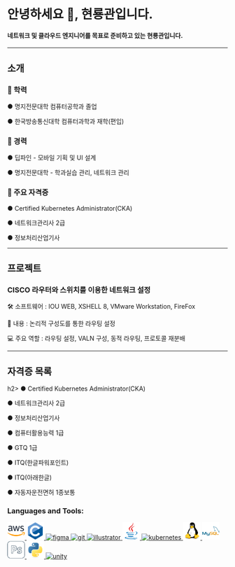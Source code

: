 <h1>안녕하세요 👋, 현룡관입니다.</h1>
<h4>네트워크 및 클라우드 엔지니어를 목표로 준비하고 있는 현룡관입니다.</h4>

---

<h2>소개</h2>
<h3 align="left">📝 학력</h3>
● 명지전문대학 컴퓨터공학과 졸업</p>
● 한국방송통신대학 컴퓨터과학과 재학(편입)

<h3 align="left">🔭 경력</h3>
● 딥파인 - 모바일 기획 및 UI 설계</p>
● 명지전문대학 - 학과실습 관리, 네트워크 관리

<h3 align="left">🌱 주요 자격증</h3>
● Certified Kubernetes Administrator(CKA)</P>
● 네트워크관리사 2급</P>
● 정보처리산업기사

---

<h2>프로젝트</h2>
<h3>CISCO 라우터와 스위치를 이용한 네트워크 설정</h3>
  🛠️ 소프트웨어 : IOU WEB, XSHELL 8, VMware Workstation, FireFox</p>
  📄 내용 : 논리적 구성도를 통한 라우팅 설정</p>
  💻 주요 역할 : 라우팅 설정, VALN 구성, 동적 라우팅, 프로토콜 재분배
  
---

<h2>자격증 목록</h2>h2>
● Certified Kubernetes Administrator(CKA)</P>
● 네트워크관리사 2급</P>
● 정보처리산업기사</P>
● 컴퓨터활용능력 1급</P>
● GTQ 1급</P>
● ITQ(한글파워포인트)</P>
● ITQ(아래한글)</p>
● 자동자운전면허 1종보통</P>

<h3 align="left">Languages and Tools:</h3>
<p align="left"> <a href="https://aws.amazon.com" target="_blank" rel="noreferrer"> <img src="https://raw.githubusercontent.com/devicons/devicon/master/icons/amazonwebservices/amazonwebservices-original-wordmark.svg" alt="aws" width="40" height="40"/> </a> <a href="https://www.cprogramming.com/" target="_blank" rel="noreferrer"> <img src="https://raw.githubusercontent.com/devicons/devicon/master/icons/c/c-original.svg" alt="c" width="40" height="40"/> </a> <a href="https://www.figma.com/" target="_blank" rel="noreferrer"> <img src="https://www.vectorlogo.zone/logos/figma/figma-icon.svg" alt="figma" width="40" height="40"/> </a> <a href="https://git-scm.com/" target="_blank" rel="noreferrer"> <img src="https://www.vectorlogo.zone/logos/git-scm/git-scm-icon.svg" alt="git" width="40" height="40"/> </a> <a href="https://www.adobe.com/in/products/illustrator.html" target="_blank" rel="noreferrer"> <img src="https://www.vectorlogo.zone/logos/adobe_illustrator/adobe_illustrator-icon.svg" alt="illustrator" width="40" height="40"/> </a> <a href="https://www.java.com" target="_blank" rel="noreferrer"> <img src="https://raw.githubusercontent.com/devicons/devicon/master/icons/java/java-original.svg" alt="java" width="40" height="40"/> </a> <a href="https://kubernetes.io" target="_blank" rel="noreferrer"> <img src="https://www.vectorlogo.zone/logos/kubernetes/kubernetes-icon.svg" alt="kubernetes" width="40" height="40"/> </a> <a href="https://www.linux.org/" target="_blank" rel="noreferrer"> <img src="https://raw.githubusercontent.com/devicons/devicon/master/icons/linux/linux-original.svg" alt="linux" width="40" height="40"/> </a> <a href="https://www.mysql.com/" target="_blank" rel="noreferrer"> <img src="https://raw.githubusercontent.com/devicons/devicon/master/icons/mysql/mysql-original-wordmark.svg" alt="mysql" width="40" height="40"/> </a> <a href="https://www.photoshop.com/en" target="_blank" rel="noreferrer"> <img src="https://raw.githubusercontent.com/devicons/devicon/master/icons/photoshop/photoshop-line.svg" alt="photoshop" width="40" height="40"/> </a> <a href="https://www.python.org" target="_blank" rel="noreferrer"> <img src="https://raw.githubusercontent.com/devicons/devicon/master/icons/python/python-original.svg" alt="python" width="40" height="40"/> </a> <a href="https://unity.com/" target="_blank" rel="noreferrer"> <img src="https://www.vectorlogo.zone/logos/unity3d/unity3d-icon.svg" alt="unity" width="40" height="40"/> </a> </p>
